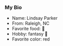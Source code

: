 ### My Bio ###

* Name: Lindsay Parker
* From: Raleigh, NC
* Favorite food: :watermelon:
* Hobby: fantasy :football:
* Favorite color: red
